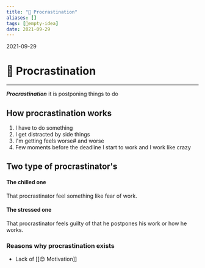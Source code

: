 ```yaml
---
title: "🤡 Procrastination"
aliases: []
tags: [💭empty-idea]
date: 2021-09-29
---
```

2021-09-29
# 🤡 Procrastination
___
***Procrastination*** it is postponing things to do

## How procrastination works
1. I have to do something
2. I get distracted by side things
3. I'm getting feels worse# and worse
4. Few moments before the deadline I start to work and I work like crazy

## Two type of procrastinator's
#### The chilled one
That procrastinator feel something like fear of work. 

#### The stressed one
That procrastinator feels guilty of that he postpones his work or how he works.

### Reasons why procrastination exists
* Lack of [[😊 Motivation]]
